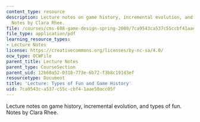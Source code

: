 ```yaml
---
content_type: resource
description: Lecture notes on game history, incremental evolution, and types of fun.
  Notes by Clara Rhee.
file: /courses/cms-608-game-design-spring-2008/7ca9543ca537c55ccbf41aae50acc05f_MITCMS_608s08_lec_notes04.pdf
file_type: application/pdf
learning_resource_types:
- Lecture Notes
license: https://creativecommons.org/licenses/by-nc-sa/4.0/
ocw_type: OCWFile
parent_title: Lecture Notes
parent_type: CourseSection
parent_uid: 12b60a52-0318-773e-6b72-f3b8c191d3ef
resourcetype: Document
title: 'Lecture: Types of Fun and Game History'
uid: 7ca9543c-a537-c55c-cbf4-1aae50acc05f
---
```

Lecture notes on game history, incremental evolution, and types of fun. Notes by Clara Rhee.